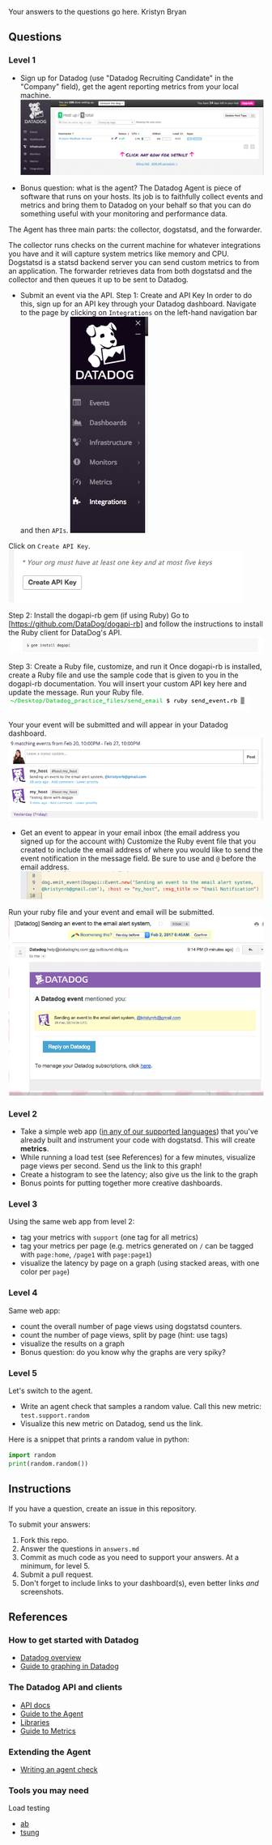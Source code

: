 Your answers to the questions go here.
Kristyn Bryan

## Questions

### Level 1

* Sign up for Datadog (use "Datadog Recruiting Candidate" in the "Company" field), get the agent reporting metrics from your local machine.
![Ruby Email Example](/images/metrics.png)

* Bonus question: what is the agent?
The Datadog Agent is piece of software that runs on your hosts. Its job is to faithfully collect events and metrics and bring them to Datadog on your behalf so that you can do something useful with your monitoring and performance data.

The Agent has three main parts: the collector, dogstatsd, and the forwarder.

The collector runs checks on the current machine for whatever integrations you have and it will capture system metrics like memory and CPU.
Dogstatsd is a statsd backend server you can send custom metrics to from an application.
The forwarder retrieves data from both dogstatsd and the collector and then queues it up to be sent to Datadog.

* Submit an event via the API.
Step 1: Create and API Key
In order to do this, sign up for an API key through your Datadog dashboard. Navigate to the page by clicking on `Integrations` on the left-hand navigation bar and then `APIs`.
![Ruby Email Example](/images/left_nav.png)

Click on `Create API Key`.
![Ruby Email Example](/images/create_api.png)

Step 2: Install the dogapi-rb gem (if using Ruby)
Go to [https://github.com/DataDog/dogapi-rb] and follow the instructions to install the Ruby client for DataDog's API.
![Ruby Email Example](/images/gem_install_dogapi.png)

Step 3: Create a Ruby file, customize, and run it
Once dogapi-rb is installed, create a Ruby file and use the sample code that is given to you in the dogapi-rb documentation. You will insert your custom API key here and update the message. Run your Ruby file.
![Ruby Email Example](/images/run_ruby_file.png)

Your your event will be submitted and will appear in your Datadog dashboard.
![Ruby Email Example](/images/sending_events.png)

* Get an event to appear in your email inbox (the email address you signed up for the account with)
Customize the Ruby event file that you created to include the email address of where you would like to send the event notification in the message field. Be sure to use and `@` before the email address.
![Ruby Email Example](/images/email_ruby.png)

Run your ruby file and your event and email will be submitted.
![Ruby Email Example](/images/email_response.png)

### Level 2

* Take a simple web app ([in any of our supported languages](http://docs.datadoghq.com/libraries/)) that you've already built and instrument your code with dogstatsd. This will create **metrics**.
* While running a load test (see References) for a few minutes, visualize page views per second. Send us the link to this graph!
* Create a histogram to see the latency; also give us the link to the graph
* Bonus points for putting together more creative dashboards.

### Level 3

Using the same web app from level 2:
* tag your metrics with `support` (one tag for all metrics)
* tag your metrics per page (e.g. metrics generated on `/` can be tagged with `page:home`, `/page1` with  `page:page1`)
* visualize the latency by page on a graph (using stacked areas, with one color per `page`)

### Level 4

Same web app:
* count the overall number of page views using dogstatsd counters.
* count the number of page views, split by page (hint: use tags)
* visualize the results on a graph
* Bonus question: do you know why the graphs are very spiky?

### Level 5

Let's switch to the agent.

* Write an agent check that samples a random value. Call this new metric: `test.support.random`
* Visualize this new metric on Datadog, send us the link.

Here is a snippet that prints a random value in python:

```python
import random
print(random.random())
```

## Instructions
If you have a question, create an issue in this repository.

To submit your answers:

1. Fork this repo.
2. Answer the questions in `answers.md`
3. Commit as much code as you need to support your answers. At a minimum, for level 5.
4. Submit a pull request.
5. Don't forget to include links to your dashboard(s), even better links *and* screenshots.

## References

### How to get started with Datadog

* [Datadog overview](http://docs.datadoghq.com/overview/)
* [Guide to graphing in Datadog](http://docs.datadoghq.com/graphing/)

### The Datadog API and clients

* [API docs](http://docs.datadoghq.com/api)
* [Guide to the Agent](http://docs.datadoghq.com/guides/basic_agent_usage/)
* [Libraries](http://docs.datadoghq.com/libraries/)
* [Guide to Metrics](http://docs.datadoghq.com/guides/metrics/)

### Extending the Agent

* [Writing an agent check](http://docs.datadoghq.com/guides/agent_checks/)

### Tools you may need

Load testing
* [ab](https://httpd.apache.org/docs/2.2/programs/ab.html)
* [tsung](http://tsung.erlang-projects.org/user_manual.html#htoc2)
